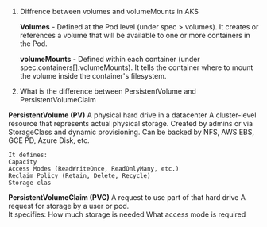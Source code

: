 
1) Diffrence between volumes and volumeMounts in AKS

   **Volumes** - 
   Defined at the Pod level (under spec > volumes).
   It creates or references a volume that will be available to one or more containers in the Pod.

   **volumeMounts** -
   Defined within each container (under spec.containers[].volumeMounts).
   It tells the container where to mount the volume inside the container's filesystem.

2) What is the difference between PersistentVolume and PersistentVolumeClaim

  **PersistentVolume (PV)** A physical hard drive in a datacenter
    A cluster-level resource that represents actual physical storage.
    Created by admins or via StorageClass and dynamic provisioning.
    Can be backed by NFS, AWS EBS, GCE PD, Azure Disk, etc.
    
    It defines:
    Capacity
    Access Modes (ReadWriteOnce, ReadOnlyMany, etc.)
    Reclaim Policy (Retain, Delete, Recycle)
    Storage clas

  **PersistentVolumeClaim (PVC)** A request to use part of that hard drive
    A request for storage by a user or pod.    
    It specifies:
    How much storage is needed
    What access mode is required
